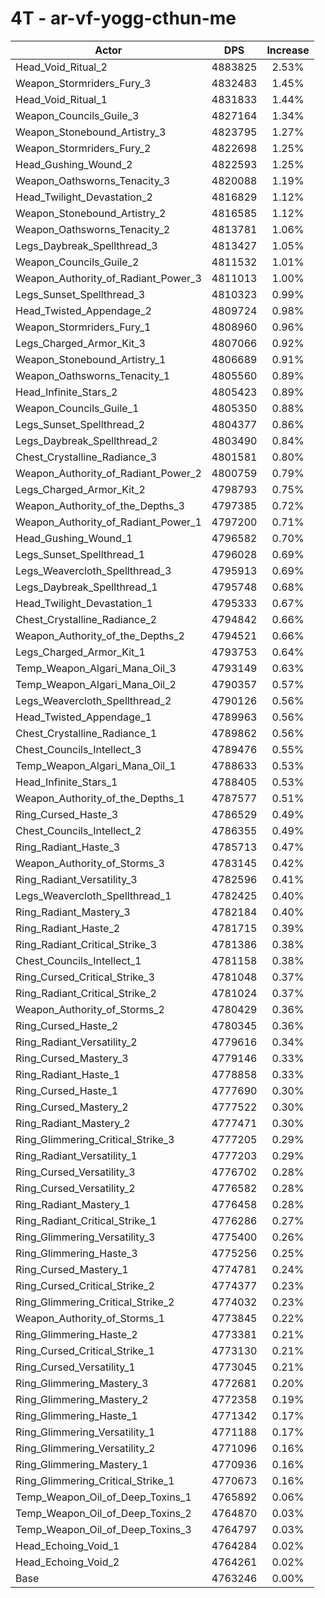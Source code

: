 # 4T - ar-vf-yogg-cthun-me
| Actor | DPS | Increase |
|---|:---:|:---:|
|Head_Void_Ritual_2|4883825|2.53%|
|Weapon_Stormriders_Fury_3|4832483|1.45%|
|Head_Void_Ritual_1|4831833|1.44%|
|Weapon_Councils_Guile_3|4827164|1.34%|
|Weapon_Stonebound_Artistry_3|4823795|1.27%|
|Weapon_Stormriders_Fury_2|4822698|1.25%|
|Head_Gushing_Wound_2|4822593|1.25%|
|Weapon_Oathsworns_Tenacity_3|4820088|1.19%|
|Head_Twilight_Devastation_2|4816829|1.12%|
|Weapon_Stonebound_Artistry_2|4816585|1.12%|
|Weapon_Oathsworns_Tenacity_2|4813781|1.06%|
|Legs_Daybreak_Spellthread_3|4813427|1.05%|
|Weapon_Councils_Guile_2|4811532|1.01%|
|Weapon_Authority_of_Radiant_Power_3|4811013|1.00%|
|Legs_Sunset_Spellthread_3|4810323|0.99%|
|Head_Twisted_Appendage_2|4809724|0.98%|
|Weapon_Stormriders_Fury_1|4808960|0.96%|
|Legs_Charged_Armor_Kit_3|4807066|0.92%|
|Weapon_Stonebound_Artistry_1|4806689|0.91%|
|Weapon_Oathsworns_Tenacity_1|4805560|0.89%|
|Head_Infinite_Stars_2|4805423|0.89%|
|Weapon_Councils_Guile_1|4805350|0.88%|
|Legs_Sunset_Spellthread_2|4804377|0.86%|
|Legs_Daybreak_Spellthread_2|4803490|0.84%|
|Chest_Crystalline_Radiance_3|4801581|0.80%|
|Weapon_Authority_of_Radiant_Power_2|4800759|0.79%|
|Legs_Charged_Armor_Kit_2|4798793|0.75%|
|Weapon_Authority_of_the_Depths_3|4797385|0.72%|
|Weapon_Authority_of_Radiant_Power_1|4797200|0.71%|
|Head_Gushing_Wound_1|4796582|0.70%|
|Legs_Sunset_Spellthread_1|4796028|0.69%|
|Legs_Weavercloth_Spellthread_3|4795913|0.69%|
|Legs_Daybreak_Spellthread_1|4795748|0.68%|
|Head_Twilight_Devastation_1|4795333|0.67%|
|Chest_Crystalline_Radiance_2|4794842|0.66%|
|Weapon_Authority_of_the_Depths_2|4794521|0.66%|
|Legs_Charged_Armor_Kit_1|4793753|0.64%|
|Temp_Weapon_Algari_Mana_Oil_3|4793149|0.63%|
|Temp_Weapon_Algari_Mana_Oil_2|4790357|0.57%|
|Legs_Weavercloth_Spellthread_2|4790126|0.56%|
|Head_Twisted_Appendage_1|4789963|0.56%|
|Chest_Crystalline_Radiance_1|4789862|0.56%|
|Chest_Councils_Intellect_3|4789476|0.55%|
|Temp_Weapon_Algari_Mana_Oil_1|4788633|0.53%|
|Head_Infinite_Stars_1|4788405|0.53%|
|Weapon_Authority_of_the_Depths_1|4787577|0.51%|
|Ring_Cursed_Haste_3|4786529|0.49%|
|Chest_Councils_Intellect_2|4786355|0.49%|
|Ring_Radiant_Haste_3|4785713|0.47%|
|Weapon_Authority_of_Storms_3|4783145|0.42%|
|Ring_Radiant_Versatility_3|4782596|0.41%|
|Legs_Weavercloth_Spellthread_1|4782425|0.40%|
|Ring_Radiant_Mastery_3|4782184|0.40%|
|Ring_Radiant_Haste_2|4781715|0.39%|
|Ring_Radiant_Critical_Strike_3|4781386|0.38%|
|Chest_Councils_Intellect_1|4781158|0.38%|
|Ring_Cursed_Critical_Strike_3|4781048|0.37%|
|Ring_Radiant_Critical_Strike_2|4781024|0.37%|
|Weapon_Authority_of_Storms_2|4780429|0.36%|
|Ring_Cursed_Haste_2|4780345|0.36%|
|Ring_Radiant_Versatility_2|4779616|0.34%|
|Ring_Cursed_Mastery_3|4779146|0.33%|
|Ring_Radiant_Haste_1|4778858|0.33%|
|Ring_Cursed_Haste_1|4777690|0.30%|
|Ring_Cursed_Mastery_2|4777522|0.30%|
|Ring_Radiant_Mastery_2|4777471|0.30%|
|Ring_Glimmering_Critical_Strike_3|4777205|0.29%|
|Ring_Radiant_Versatility_1|4777203|0.29%|
|Ring_Cursed_Versatility_3|4776702|0.28%|
|Ring_Cursed_Versatility_2|4776582|0.28%|
|Ring_Radiant_Mastery_1|4776458|0.28%|
|Ring_Radiant_Critical_Strike_1|4776286|0.27%|
|Ring_Glimmering_Versatility_3|4775400|0.26%|
|Ring_Glimmering_Haste_3|4775256|0.25%|
|Ring_Cursed_Mastery_1|4774781|0.24%|
|Ring_Cursed_Critical_Strike_2|4774377|0.23%|
|Ring_Glimmering_Critical_Strike_2|4774032|0.23%|
|Weapon_Authority_of_Storms_1|4773845|0.22%|
|Ring_Glimmering_Haste_2|4773381|0.21%|
|Ring_Cursed_Critical_Strike_1|4773130|0.21%|
|Ring_Cursed_Versatility_1|4773045|0.21%|
|Ring_Glimmering_Mastery_3|4772681|0.20%|
|Ring_Glimmering_Mastery_2|4772358|0.19%|
|Ring_Glimmering_Haste_1|4771342|0.17%|
|Ring_Glimmering_Versatility_1|4771188|0.17%|
|Ring_Glimmering_Versatility_2|4771096|0.16%|
|Ring_Glimmering_Mastery_1|4770936|0.16%|
|Ring_Glimmering_Critical_Strike_1|4770673|0.16%|
|Temp_Weapon_Oil_of_Deep_Toxins_1|4765892|0.06%|
|Temp_Weapon_Oil_of_Deep_Toxins_2|4764870|0.03%|
|Temp_Weapon_Oil_of_Deep_Toxins_3|4764797|0.03%|
|Head_Echoing_Void_1|4764284|0.02%|
|Head_Echoing_Void_2|4764261|0.02%|
|Base|4763246|0.00%|
